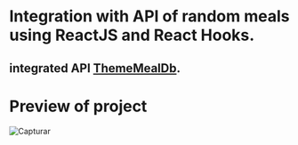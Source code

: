 # Integration with API of random meals using ReactJS and React Hooks.

## integrated API [ThemeMealDb](https://www.themealdb.com/api.php).

# Preview of project

![Capturar](https://user-images.githubusercontent.com/58139815/79151822-8868d600-7da1-11ea-8069-3d78b22bfefc.PNG)


